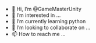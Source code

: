 - 👋 Hi, I’m @GameMasterUnity
- 👀 I’m interested in ...
- 🌱 I’m currently learning python
- 💞️ I’m looking to collaborate on ...
- 📫 How to reach me ...

<!---
GameMasterUnity/GameMasterUnity is a ✨ special ✨ repository because its `README.md` (this file) appears on your GitHub profile.
You can click the Preview link to take a look at your changes.
--->
